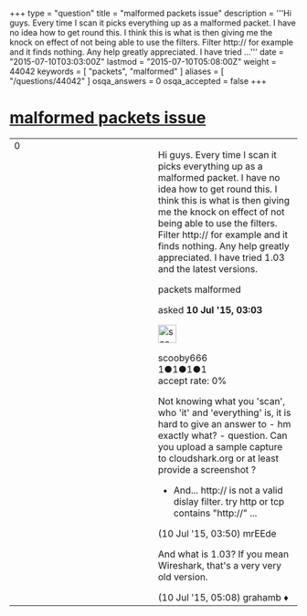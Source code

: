 +++
type = "question"
title = "malformed packets issue"
description = '''Hi guys. Every time I scan it picks everything up as a malformed packet. I have no idea how to get round this. I think this is what is then giving me the knock on effect of not being able to use the filters. Filter http:// for example and it finds nothing. Any help greatly appreciated. I have tried ...'''
date = "2015-07-10T03:03:00Z"
lastmod = "2015-07-10T05:08:00Z"
weight = 44042
keywords = [ "packets", "malformed" ]
aliases = [ "/questions/44042" ]
osqa_answers = 0
osqa_accepted = false
+++

<div class="headNormal">

# [malformed packets issue](/questions/44042/malformed-packets-issue)

</div>

<div id="main-body">

<div id="askform">

<table id="question-table" style="width:100%;"><colgroup><col style="width: 50%" /><col style="width: 50%" /></colgroup><tbody><tr class="odd"><td style="width: 30px; vertical-align: top"><div class="vote-buttons"><span id="post-44042-upvote" class="ajax-command post-vote up" rel="nofollow" title="I like this post (click again to cancel)"> </span><div id="post-44042-score" class="post-score" title="current number of votes">0</div><span id="post-44042-downvote" class="ajax-command post-vote down" rel="nofollow" title="I dont like this post (click again to cancel)"> </span> <span id="favorite-mark" class="ajax-command favorite-mark" rel="nofollow" title="mark/unmark this question as favorite (click again to cancel)"> </span><div id="favorite-count" class="favorite-count"></div></div></td><td><div id="item-right"><div class="question-body"><p>Hi guys. Every time I scan it picks everything up as a malformed packet. I have no idea how to get round this. I think this is what is then giving me the knock on effect of not being able to use the filters. Filter http:// for example and it finds nothing. Any help greatly appreciated. I have tried 1.03 and the latest versions.</p></div><div id="question-tags" class="tags-container tags"><span class="post-tag tag-link-packets" rel="tag" title="see questions tagged &#39;packets&#39;">packets</span> <span class="post-tag tag-link-malformed" rel="tag" title="see questions tagged &#39;malformed&#39;">malformed</span></div><div id="question-controls" class="post-controls"></div><div class="post-update-info-container"><div class="post-update-info post-update-info-user"><p>asked <strong>10 Jul '15, 03:03</strong></p><img src="https://secure.gravatar.com/avatar/ddf030cfcbf1d5c8423934cc1e88b171?s=32&amp;d=identicon&amp;r=g" class="gravatar" width="32" height="32" alt="scooby666&#39;s gravatar image" /><p><span>scooby666</span><br />
<span class="score" title="1 reputation points">1</span><span title="1 badges"><span class="badge1">●</span><span class="badgecount">1</span></span><span title="1 badges"><span class="silver">●</span><span class="badgecount">1</span></span><span title="1 badges"><span class="bronze">●</span><span class="badgecount">1</span></span><br />
<span class="accept_rate" title="Rate of the user&#39;s accepted answers">accept rate:</span> <span title="scooby666 has no accepted answers">0%</span></p></div></div><div id="comments-container-44042" class="comments-container"><span id="44046"></span><div id="comment-44046" class="comment"><div id="post-44046-score" class="comment-score"></div><div class="comment-text"><p>Not knowing what you 'scan', who 'it' and 'everything' is, it is hard to give an answer to - hm exactly what? - question. Can you upload a sample capture to cloudshark.org or at least provide a screenshot ?</p><ul><li>And... http:// is not a valid dislay filter. try http or tcp contains "http://" ...</li></ul></div><div id="comment-44046-info" class="comment-info"><span class="comment-age">(10 Jul '15, 03:50)</span> <span class="comment-user userinfo">mrEEde</span></div></div><span id="44048"></span><div id="comment-44048" class="comment"><div id="post-44048-score" class="comment-score"></div><div class="comment-text"><p>And what is 1.03? If you mean Wireshark, that's a very very old version.</p></div><div id="comment-44048-info" class="comment-info"><span class="comment-age">(10 Jul '15, 05:08)</span> <span class="comment-user userinfo">grahamb ♦</span></div></div></div><div id="comment-tools-44042" class="comment-tools"></div><div class="clear"></div><div id="comment-44042-form-container" class="comment-form-container"></div><div class="clear"></div></div></td></tr></tbody></table>

</div>

</div>

